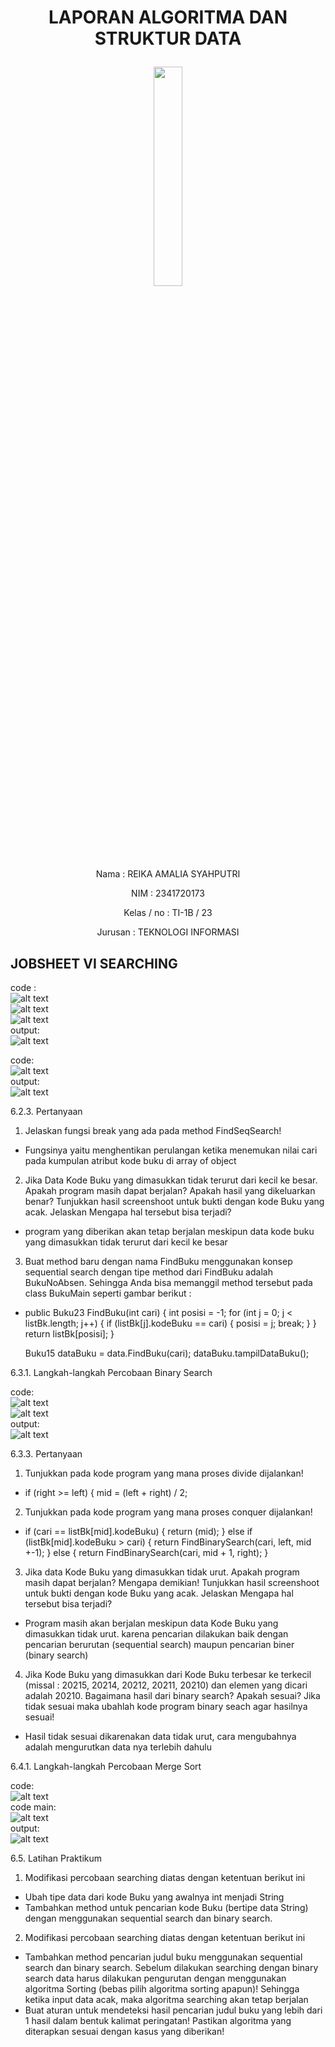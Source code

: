# <p align = "center"> LAPORAN ALGORITMA DAN STRUKTUR DATA
<p align="center">
    <img src="https://static.wikia.nocookie.net/logopedia/images/8/8a/Politeknik_Negeri_Malang.png/revision/latest?cb=20190922202558" width="30%"> <p>

<br><br><br><br><br>

<p align = "center"> Nama       : REIKA AMALIA SYAHPUTRI </p>
<p align = "center"> NIM        : 2341720173 </p>
<p align = "center"> Kelas / no : TI-1B / 23 </p>
<p align = "center"> Jurusan    : TEKNOLOGI INFORMASI </p>

## JOBSHEET VI SEARCHING

code :<br>
![alt text](image/codeBuku23.png)<br>
![alt text](codePencarianBuku23.png)<br>
![alt text](image/codeMainBuku23.png)<br>
output:<br>
![alt text](<image/output pertama perb 7.png>)<br>


code:<br>
![alt text](<image/code tambahan.png>)<br>
output:<br>
![alt text](<image/output ke 2 percb 7.png>)<br>

6.2.3. Pertanyaan
1. Jelaskan fungsi break yang ada pada method FindSeqSearch!<br>
- Fungsinya yaitu menghentikan perulangan ketika menemukan nilai cari pada kumpulan atribut kode buku di array of object<br>
2. Jika Data Kode Buku yang dimasukkan tidak terurut dari kecil ke besar. Apakah program masih
dapat berjalan? Apakah hasil yang dikeluarkan benar? Tunjukkan hasil screenshoot untuk bukti
dengan kode Buku yang acak. Jelaskan Mengapa hal tersebut bisa terjadi?<br>
- program yang diberikan akan tetap berjalan meskipun data kode buku yang dimasukkan tidak terurut dari kecil ke besar<br>
3. Buat method baru dengan nama FindBuku menggunakan konsep sequential search dengan tipe
method dari FindBuku adalah BukuNoAbsen. Sehingga Anda bisa memanggil method
tersebut pada class BukuMain seperti gambar berikut :<br>
- public Buku23 FindBuku(int cari) {
        int posisi = -1;
        for (int j = 0; j < listBk.length; j++) {
            if (listBk[j].kodeBuku == cari) {
                posisi = j;
                break;
            }
        }
        return listBk[posisi];
    }



    Buku15 dataBuku = data.FindBuku(cari);
        dataBuku.tampilDataBuku();


6.3.1. Langkah-langkah Percobaan Binary Search

code:<br>
![alt text](<image/code percb 2 pertemuan 7.png>)<br>
![alt text](<image/code percb 2 pertrmuan 7.png>)<br>
output:<br>
![alt text](<image/output keduaa percb 7.jpeg>)<br>

6.3.3. Pertanyaan
1. Tunjukkan pada kode program yang mana proses divide dijalankan!
-  if (right >= left) {
            mid = (left + right) / 2;
2. Tunjukkan pada kode program yang mana proses conquer dijalankan!
- if (cari == listBk[mid].kodeBuku) {
                return (mid);
            } else if (listBk[mid].kodeBuku > cari) {
                return FindBinarySearch(cari, left, mid +-1);
            } else {
                return FindBinarySearch(cari, mid + 1, right);
            }
3. Jika data Kode Buku yang dimasukkan tidak urut. Apakah program masih dapat berjalan? Mengapa
demikian! Tunjukkan hasil screenshoot untuk bukti dengan kode Buku yang acak. Jelaskan
Mengapa hal tersebut bisa terjadi?<br>
- Program masih akan berjalan meskipun data Kode Buku yang dimasukkan tidak urut. karena pencarian dilakukan baik dengan pencarian berurutan (sequential search) maupun pencarian biner (binary search) <br>
4. Jika Kode Buku yang dimasukkan dari Kode Buku terbesar ke terkecil (missal : 20215, 20214,
20212, 20211, 20210) dan elemen yang dicari adalah 20210. Bagaimana hasil dari binary search?
Apakah sesuai? Jika tidak sesuai maka ubahlah kode program binary seach agar hasilnya sesuai!<br>
- Hasil tidak sesuai dikarenakan data tidak urut, cara mengubahnya adalah mengurutkan data nya terlebih dahulu

6.4.1. Langkah-langkah Percobaan Merge Sort

code:<br> 
![alt text](image/codemergesorting.png)<br>
code main:<br>
![alt text](image/codemergesortingmain.png)<br>
output:<br>
![alt text](image/outputtt.png)<br>

6.5. Latihan Praktikum
1. Modifikasi percobaan searching diatas dengan ketentuan berikut ini
 
- Ubah tipe data dari kode Buku yang awalnya int menjadi String
- Tambahkan method untuk pencarian kode Buku (bertipe data String) dengan menggunakan
sequential search dan binary search.

2. Modifikasi percobaan searching diatas dengan ketentuan berikut ini 

- Tambahkan method pencarian judul buku menggunakan sequential search dan binary
search. Sebelum dilakukan searching dengan binary search data harus dilakukan pengurutan
dengan menggunakan algoritma Sorting (bebas pilih algoritma sorting apapun)! Sehingga
ketika input data acak, maka algoritma searching akan tetap berjalan
- Buat aturan untuk mendeteksi hasil pencarian judul buku yang lebih dari 1 hasil dalam
bentuk kalimat peringatan! Pastikan algoritma yang diterapkan sesuai dengan kasus yang
diberikan!